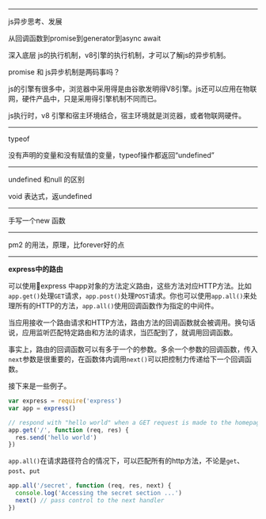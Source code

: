 ----

js异步思考、发展



从回调函数到promise到generator到async await 



深入底层 js的执行机制，v8引擎的执行机制，才可以了解js的异步机制。



promise 和 js异步机制是两码事吗？



js的引擎有很多中，浏览器中采用得是由谷歌发明得V8引擎。js还可以应用在物联网，硬件产品中，只是采用得引擎机制不同而已。



js执行时，v8 引擎和宿主环境结合，宿主环境就是浏览器，或者物联网硬件。



----

typeof 

没有声明的变量和没有赋值的变量，typeof操作都返回“undefined”



----

undefined 和null 的区别



void 表达式，返undefined

----

手写一个new 函数



----

pm2 的用法，原理，比forever好的点

----
**express中的路由**

可以使用express 中app对象的方法定义路由，这些方法对应HTTP方法。比如 `app.get()`处理`GET`请求，`app.post()`处理`POST`请求。你也可以使用`app.all()`来处理所有的HTTP的方法，`app.all()`使用回调函数作为指定的中间件。

当应用接收一个路由请求和HTTP方法，路由方法的回调函数就会被调用。换句话说，应用监听匹配特定路由和方法的请求，当匹配到了，就调用回调函数。

事实上，路由的回调函数可以有多于一个的参数。多余一个参数的回调函数，传入`next`参数是很重要的，在函数体内调用`next()`可以把控制力传递给下一个回调函数。

接下来是一些例子。

```js
var express = require('express')
var app = express()

// respond with "hello world" when a GET request is made to the homepage
app.get('/', function (req, res) {
  res.send('hello world')
})
```

`app.all()`在请求路径符合的情况下，可以匹配所有的http方法，不论是`get`、`post`、`put`

```js
app.all('/secret', function (req, res, next) {
  console.log('Accessing the secret section ...')
  next() // pass control to the next handler
})
```


